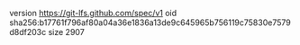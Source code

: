 version https://git-lfs.github.com/spec/v1
oid sha256:b17761f796af80a04a36e1836a13de9c645965b756119c75830e7579d8df203c
size 2907
